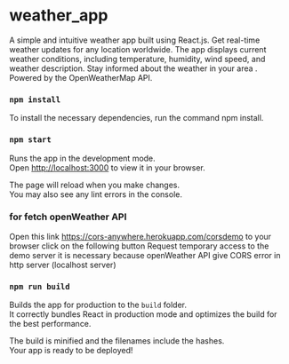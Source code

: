 # weather_app
A simple and intuitive weather app built using React.js. Get real-time weather updates for any location worldwide. The app displays current weather conditions, including temperature, humidity, wind speed, and weather description. Stay informed about the weather in your area . Powered by the OpenWeatherMap API.
### `npm install`
To install the necessary dependencies, run the command npm install.

### `npm start`

Runs the app in the development mode.\
Open [http://localhost:3000](http://localhost:3000) to view it in your browser.

The page will reload when you make changes.\
You may also see any lint errors in the console.

### for fetch openWeather API 
Open this link https://cors-anywhere.herokuapp.com/corsdemo to your browser click on the following button  Request temporary access to the demo server 
it is necessary because openWeather API give CORS error in http server (localhost server)

### `npm run build`

Builds the app for production to the `build` folder.\
It correctly bundles React in production mode and optimizes the build for the best performance.

The build is minified and the filenames include the hashes.\
Your app is ready to be deployed!
